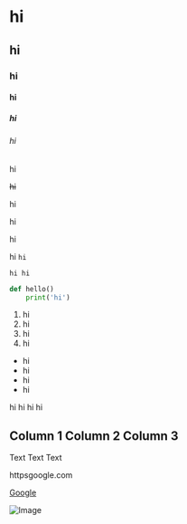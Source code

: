 # hi
## hi
### hi
#### hi
##### hi
###### hi

hi

~~hi~~

hi

hi

 hi

hi `hi`
```
hi hi
```

```python
def hello()
    print('hi')
```

1. hi
2. hi
3. hi
4. hi

- hi
- hi
- hi
- hi

 hi
 hi
 hi
 hi



 Column 1  Column 2  Column 3 
------------------------
   Text      Text      Text   

httpsgoogle.com

[Google](httpsgoogle.com)

![Image](httpsinteractive-examples.mdn.mozilla.netmediacc0-imagesgrapefruit-slice-332-332.jpg)
